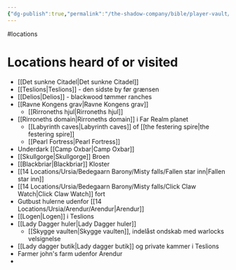 ```yaml
---
{"dg-publish":true,"permalink":"/the-shadow-company/bible/player-vault/4-locations-heard-of-or-visited/","title":"Locations"}
---
```


#locations 
# Locations heard of or visited
- [[Det sunkne Citadel\|Det sunkne Citadel]]
- [[Teslions\|Teslions]] - den sidste by før grænsen
- [[Delios\|Delios]] - blackwood tømmer ranches
- [[Ravne Kongens grav\|Ravne Kongens grav]]
	- [[Rirroneths hjul\|Rirroneths hjul]]
- [[Rirroneths domain\|Rirroneths domain]] i Far Realm planet
	- [[Labyrinth caves\|Labyrinth caves]] of [[the festering spire\|the festering spire]]
	- [[Pearl Fortress\|Pearl Fortress]]
- Underdark [[Camp Oxbar\|Camp Oxbar]]
- [[Skullgorge\|Skullgorge]] Broen
- [[Blackbriar\|Blackbriar]] Kloster
- [[14 Locations/Ursia/Bedegaarn Barony/Misty falls/Fallen star inn\|Fallen star inn]]
- [[14 Locations/Ursia/Bedegaarn Barony/Misty falls/Click Claw Watch\|Click Claw Watch]] fort
- Gutbust hulerne udenfor [[14 Locations/Ursia/Arendur/Arendur\|Arendur]]
- [[Logen\|Logen]] i Teslions
- [[Lady Dagger huler\|Lady Dagger huler]]
	- [[Skygge vaulten\|Skygge vaulten]], indelåst ondskab med warlocks velsignelse
- [[Lady dagger butik\|Lady dagger butik]] og private kammer i Teslions
- Farmer john's farm udenfor Arendur
- 